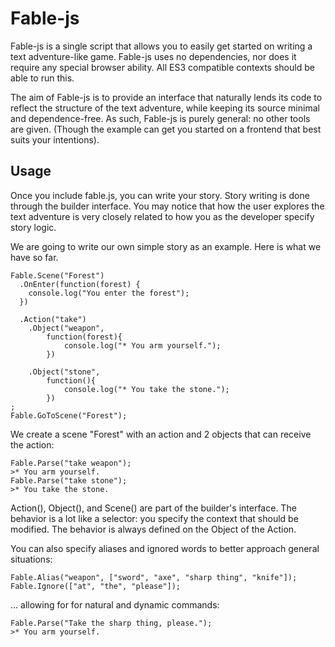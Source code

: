 Fable-js
========

Fable-js is a single script that allows you to easily get started on writing a 
text adventure-like game. Fable-js uses no dependencies, nor does it require any
special browser ability. All ES3 compatible contexts should be able to run this.

The aim of Fable-js is to provide an interface that naturally lends 
its code to reflect the structure of the text adventure, while keeping its source minimal and dependence-free.
As such, Fable-js is purely general: no other tools are given. (Though the example can get you started on a 
frontend that best suits your intentions).


Usage
-----

Once you include fable.js, you can write your story. Story writing 
is done through the builder interface. You may notice that how the user 
explores the text adventure is very closely related to how you as the developer 
specify story logic. 

We are going to write our own simple story as an example.
Here is what we have so far.


    Fable.Scene("Forest")
      .OnEnter(function(forest) {
        console.log("You enter the forest");
      })
        
      .Action("take")
        .Object("weapon", 
            function(forest){
                console.log("* You arm yourself.");
            })
        
        .Object("stone",
            function(){
                console.log("* You take the stone.");
            })
    ;
    Fable.GoToScene("Forest");


We create a scene "Forest" with an action and 2 objects that can receive the action:

    Fable.Parse("take weapon"); 
    >* You arm yourself.
    Fable.Parse("take stone");
    >* You take the stone.
    



Action(), Object(), and Scene() are part of the builder's interface. The behavior 
is a lot like a selector: you specify the context that should be modified. The behavior is 
always defined on the Object of the Action.

You can also specify aliases and ignored words to better approach general situations:

    Fable.Alias("weapon", ["sword", "axe", "sharp thing", "knife"]);
    Fable.Ignore(["at", "the", "please"]);

... allowing for for natural and dynamic commands:

    Fable.Parse("Take the sharp thing, please.");
    >* You arm yourself.


